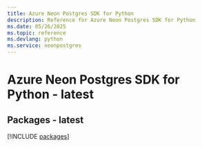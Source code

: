 ```yaml
---
title: Azure Neon Postgres SDK for Python
description: Reference for Azure Neon Postgres SDK for Python
ms.date: 05/26/2025
ms.topic: reference
ms.devlang: python
ms.service: neonpostgres
---
```

# Azure Neon Postgres SDK for Python - latest
## Packages - latest
[!INCLUDE [packages](neon-postgres-index.md)]